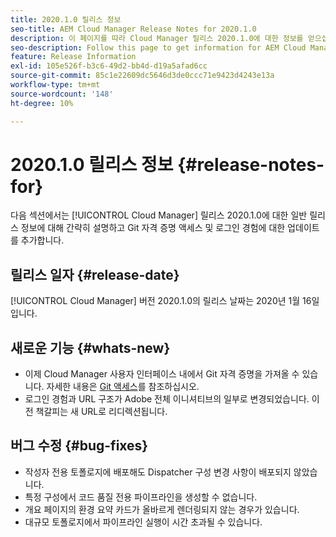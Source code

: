```yaml
---
title: 2020.1.0 릴리스 정보
seo-title: AEM Cloud Manager Release Notes for 2020.1.0
description: 이 페이지를 따라 Cloud Manager 릴리스 2020.1.0에 대한 정보를 얻으십시오
seo-description: Follow this page to get information for AEM Cloud Manager Release 2020.1.0
feature: Release Information
exl-id: 105e526f-b3c6-49d2-bb4d-d19a5afad6cc
source-git-commit: 85c1e22609dc5646d3de0ccc71e9423d4243e13a
workflow-type: tm+mt
source-wordcount: '148'
ht-degree: 10%

---
```


# 2020.1.0 릴리스 정보 {#release-notes-for}

다음 섹션에서는 [!UICONTROL Cloud Manager] 릴리스 2020.1.0에 대한 일반 릴리스 정보에 대해 간략히 설명하고 Git 자격 증명 액세스 및 로그인 경험에 대한 업데이트를 추가합니다.

## 릴리스 일자 {#release-date}

[!UICONTROL Cloud Manager] 버전 2020.1.0의 릴리스 날짜는 2020년 1월 16일입니다.

## 새로운 기능 {#whats-new}

* 이제 Cloud Manager 사용자 인터페이스 내에서 Git 자격 증명을 가져올 수 있습니다. 자세한 내용은 [Git 액세스](/help/managing-code/managing-repositories.md)를 참조하십시오.
* 로그인 경험과 URL 구조가 Adobe 전체 이니셔티브의 일부로 변경되었습니다. 이전 책갈피는 새 URL로 리디렉션됩니다.


## 버그 수정 {#bug-fixes}

* 작성자 전용 토폴로지에 배포해도 Dispatcher 구성 변경 사항이 배포되지 않았습니다.
* 특정 구성에서 코드 품질 전용 파이프라인을 생성할 수 없습니다.
* 개요 페이지의 환경 요약 카드가 올바르게 렌더링되지 않는 경우가 있습니다.
* 대규모 토폴로지에서 파이프라인 실행이 시간 초과될 수 있습니다.
